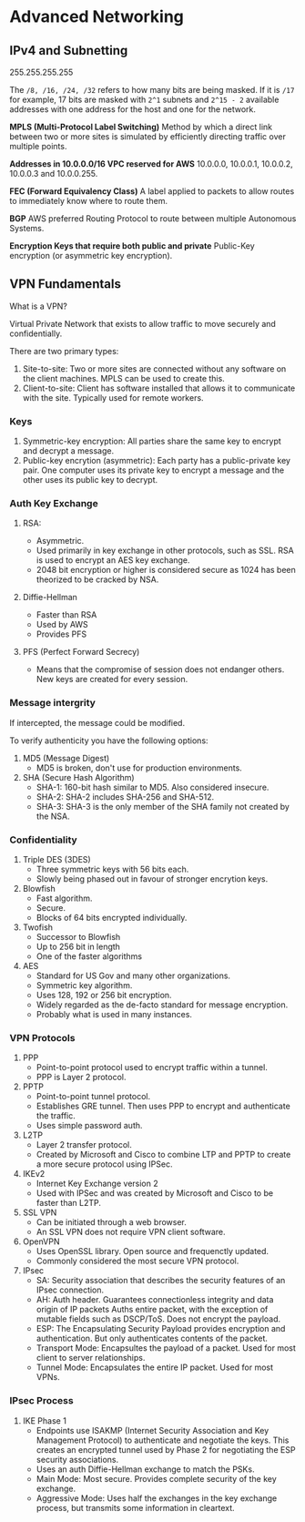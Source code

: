 # Advanced Networking

## IPv4 and Subnetting

255.255.255.255

The `/8, /16, /24, /32` refers to how many bits are being masked. If it is `/17` for example, 17 bits are masked with `2^1` subnets and `2^15 - 2` available addresses with one address for the host and one for the network.

**MPLS (Multi-Protocol Label Switching)**
Method by which a direct link between two or more sites is simulated by efficiently directing traffic over multiple points.

**Addresses in 10.0.0.0/16 VPC reserved for AWS**
10.0.0.0, 10.0.0.1, 10.0.0.2, 10.0.0.3 and 10.0.0.255.

**FEC (Forward Equivalency Class)**
A label applied to packets to allow routes to immediately know where to route them.

**BGP**
AWS preferred Routing Protocol to route between multiple Autonomous Systems.

**Encryption Keys that require both public and private**
Public-Key encryption (or asymmetric key encryption).

## VPN Fundamentals

What is a VPN?

Virtual Private Network that exists to allow traffic to move securely and confidentially.

There are two primary types:

1. Site-to-site: Two or more sites are connected without any software on the client machines. MPLS can be used to create this.
2. Client-to-site: Client has software installed that allows it to communicate with the site. Typically used for remote workers.

### Keys

1. Symmetric-key encryption: All parties share the same key to encrypt and decrypt a message.
2. Public-key encrytion (asymmetric): Each party has a public-private key pair. One computer uses its private key to encrypt a message and the other uses its public key to decrypt.

### Auth Key Exchange

1. RSA:
	- Asymmetric.
	- Used primarily in key exchange in other protocols, such as SSL. RSA is used to encrypt an AES key exchange.
	- 2048 bit encryption or higher is considered secure as 1024 has been theorized to be cracked by NSA.
2. Diffie-Hellman
	- Faster than RSA
	- Used by AWS
	- Provides PFS

3. PFS (Perfect Forward Secrecy)
	- Means that the compromise of session does not endanger others. New keys are created for every session.

### Message intergrity

If intercepted, the message could be modified.

To verify authenticity you have the following options:

1. MD5 (Message Digest)
	- MD5 is broken, don't use for production environments.
2. SHA (Secure Hash Algorithm)
	- SHA-1: 160-bit hash similar to MD5. Also considered insecure.
	- SHA-2: SHA-2 includes SHA-256 and SHA-512.
	- SHA-3: SHA-3 is the only member of the SHA family not created by the NSA.

### Confidentiality

1. Triple DES (3DES)
	- Three symmetric keys with 56 bits each.
	- Slowly being phased out in favour of stronger encrytion keys.
2. Blowfish
	- Fast algorithm.
	- Secure.
	- Blocks of 64 bits encrypted individually.
3. Twofish
	- Successor to Blowfish
	- Up to 256 bit in length
	- One of the faster algorithms
4. AES
	- Standard for US Gov and many other organizations.
	- Symmetric key algorithm.
	- Uses 128, 192 or 256 bit encryption.
	- Widely regarded as the de-facto standard for message encryption.
	- Probably what is used in many instances.

### VPN Protocols

1. PPP
	- Point-to-point protocol used to encrypt traffic within a tunnel.
	- PPP is Layer 2 protocol.
2. PPTP
	- Point-to-point tunnel protocol.
	- Establishes GRE tunnel. Then uses PPP to encrypt and authenticate the traffic.
	- Uses simple password auth.
3. L2TP
	- Layer 2 transfer protocol.
	- Created by Microsoft and Cisco to combine LTP and PPTP to create a more secure protocol using IPSec.
4. IKEv2
	- Internet Key Exchange version 2
	- Used with IPSec and was created by Microsoft and Cisco to be faster than L2TP.
5. SSL VPN
	- Can be initiated through a web browser.
	- An SSL VPN does not require VPN client software.
6. OpenVPN
	- Uses OpenSSL library. Open source and frequenctly updated.
	- Commonly considered the most secure VPN protocol.
7. IPsec
	- SA: Security association that describes the security features of an IPsec connection.
	- AH: Auth header. Guarantees connectionless integrity and data origin of IP packets Auths entire packet, with the exception of mutable fields such as DSCP/ToS. Does not encrypt the payload.
	- ESP: The Encapsulating Security Payload provides encryption and authentication. But only authenticates contents of the packet.
	- Transport Mode: Encapsultes the payload of a packet. Used for most client to server relationships.
	- Tunnel Mode: Encapsulates the entire IP packet. Used for most VPNs.

### IPsec Process

1. IKE Phase 1
	- Endpoints use ISAKMP (Internet Security Association and Key Management Protocol) to authenticate and negotiate the keys. This creates an encrypted tunnel used by Phase 2 for negotiating the ESP security associations.
	- Uses an auth Diffie-Hellman exchange to match the PSKs.
	- Main Mode: Most secure. Provides complete security of the key exchange.
	- Aggressive Mode: Uses half the exchanges in the key exchange process, but transmits some information in cleartext.



